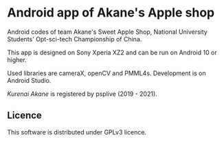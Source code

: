 # Android app of Akane's Apple shop
Android codes of team Akane's Sweet Apple Shop, National University Students' Opt-sci-tech Championship of China.

This app is designed on Sony Xperia XZ2 and can be run on Android 10 or higher.

Used libraries are cameraX, openCV and PMML4s. Development is on Android Studio.

_Kurenai Akane_ is registered by psplive (2019 - 2021).

## Licence
This software is distributed under GPLv3 licence.

